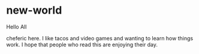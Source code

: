# new-world

Hello All

cheferic here. I like tacos and video games and wanting to learn how things work. 
I hope that people who read this are enjoying their day. 
